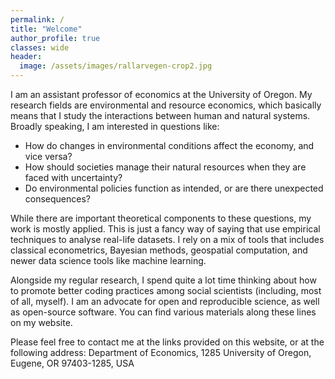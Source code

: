 ```yaml
---
permalink: /
title: "Welcome"
author_profile: true
classes: wide
header:
  image: /assets/images/rallarvegen-crop2.jpg
---
```


I am an assistant professor of economics at the University of Oregon. My research fields are environmental and resource economics, which basically means that I study the interactions between human and natural systems. Broadly speaking, I am interested in questions like: 

- How do changes in environmental conditions affect the economy, and vice versa? 
- How should societies manage their natural resources when they are faced with uncertainty? 
- Do environmental policies function as intended, or are there unexpected consequences?

While there are important theoretical components to these questions, my work is mostly applied. This is just a fancy way of saying that use empirical techniques to analyse real-life datasets. I rely on a mix of tools that includes classical econometrics, Bayesian methods, geospatial computation, and newer data science tools like machine learning. 

Alongside my regular research, I spend quite a lot time thinking about how to promote better coding practices among social scientists (including, most of all, myself). I am an advocate for open and reproducible science, as well as open-source software. You can find various materials along these lines on my website.

Please feel free to contact me at the links provided on this website, or at the following address: Department of Economics, 1285 University of Oregon, Eugene, OR 97403-1285, USA